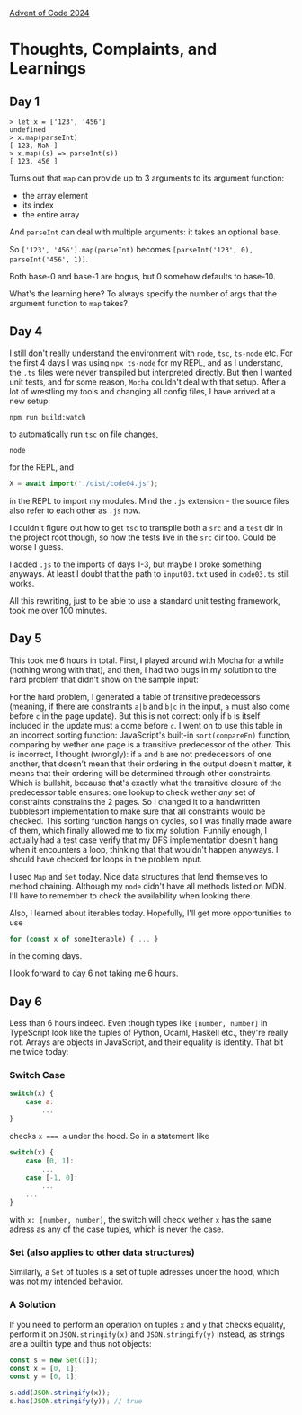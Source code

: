 [Advent of Code 2024](https://adventofcode.com/2024)

# Thoughts, Complaints, and Learnings

## Day 1

```
> let x = ['123', '456']
undefined
> x.map(parseInt)
[ 123, NaN ]
> x.map((s) => parseInt(s))
[ 123, 456 ]
```

Turns out that `map` can provide up to 3 arguments to its argument function:

- the array element
- its index
- the entire array

And `parseInt` can deal with multiple arguments: it takes an optional base.

So `['123', '456'].map(parseInt)` becomes `[parseInt('123', 0), parseInt('456', 1)]`.

Both base-0 and base-1 are bogus, but 0 somehow defaults to base-10.

What's the learning here? To always specify the number of args that the argument function to `map` takes?

## Day 4

I still don't really understand the environment with `node`, `tsc`, `ts-node` etc.
For the first 4 days I was using `npx ts-node` for my REPL, and as I understand, the `.ts` files were never
transpiled but interpreted directly.
But then I wanted unit tests, and for some reason, `Mocha` couldn't deal with that setup.
After a lot of wrestling my tools and changing all config files, I have arrived at a new setup:

```
npm run build:watch
```

to automatically run `tsc` on file changes,

```
node
```

for the REPL, and

```javascript
X = await import('./dist/code04.js');
```

in the REPL to import my modules. Mind the `.js` extension - the source files also refer to each other as `.js` now.

I couldn't figure out how to get `tsc` to transpile both a `src` and a `test` dir in the project root though, so now the tests live in the `src` dir too. Could be worse I guess.

I added `.js` to the imports of days 1-3, but maybe I broke something anyways. At least I doubt that the path to `input03.txt` used in `code03.ts` still works.

All this rewriting, just to be able to use a standard unit testing framework, took me over 100 minutes.

## Day 5

This took me 6 hours in total. First, I played around with Mocha for a while (nothing wrong with that), and then, I had two bugs in my solution to the hard problem that didn't show on the sample input:

For the hard problem, I generated a table of transitive predecessors (meaning, if there are constraints `a|b` and `b|c` in the input, `a` must also come before `c` in the page update). But this is not correct: only if `b` is itself included in the update must `a` come before `c`. I went on to use this table in an incorrect sorting function: JavaScript's built-in `sort(compareFn)` function, comparing by wether one page is a transitive predecessor of the other. This is incorrect, I thought (wrongly): if `a` and `b` are not predecessors of one another, that doesn't mean that their ordering in the output doesn't matter, it means that their ordering will be determined through other constraints. Which is bullshit, because that's exactly what the transitive closure of the predecessor table ensures: one lookup to check wether _any_ set of constraints constrains the 2 pages. So I changed it to a handwritten bubblesort implementation to make sure that all constraints would be checked. This sorting function hangs on cycles, so I was finally made aware of them, which finally allowed me to fix my solution. Funnily enough, I actually had a test case verify that my DFS implementation doesn't hang when it encounters a loop, thinking that that wouldn't happen anyways. I should have checked for loops in the problem input.

I used `Map` and `Set` today. Nice data structures that lend themselves to method chaining. Although my `node` didn't have all methods listed on MDN. I'll have to remember to check the availability when looking there.

Also, I learned about iterables today. Hopefully, I'll get more opportunities to use

```javascript
for (const x of someIterable) { ... }
```

in the coming days.

I look forward to day 6 not taking me 6 hours.

## Day 6

Less than 6 hours indeed. Even though types like `[number, number]` in TypeScript look like the tuples of Python, Ocaml, Haskell etc., they're really not. Arrays are objects in JavaScript, and their equality is identity. That bit me twice today:

### Switch Case

```javascript
switch(x) {
    case a:
        ...
}
```

checks `x === a` under the hood. So in a statement like

```javascript
switch(x) {
    case [0, 1]:
        ...
    case [-1, 0]:
        ...
    ...
}
```

with `x: [number, number]`, the switch will check wether `x` has the same adress as any of the case tuples, which is never the case.

### Set (also applies to other data structures)

Similarly, a `Set` of tuples is a set of tuple adresses under the hood, which was not my intended behavior.

### A Solution

If you need to perform an operation on tuples `x` and `y` that checks equality, perform it on `JSON.stringify(x)` and `JSON.stringify(y)` instead, as strings are a builtin type and thus not objects:

```javascript
const s = new Set([]);
const x = [0, 1];
const y = [0, 1];

s.add(JSON.stringify(x));
s.has(JSON.stringify(y)); // true
```
